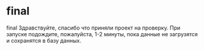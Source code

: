 # final
final
Здравствуйте, спасибо что приняли проект на проверку.
При запуске подождите, пожалуйста, 1-2 минуты,
пока данные не загрузятся и сохранятся 
в базу данных. 
